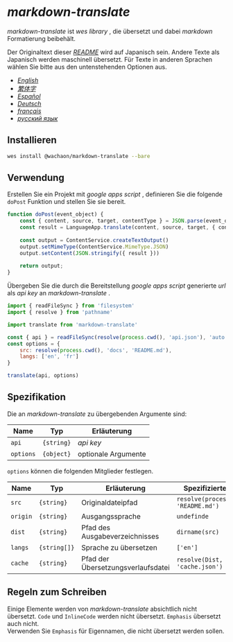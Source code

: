 # *markdown-translate*

*markdown-translate* ist *wes library* , die übersetzt und dabei *markdown* Formatierung beibehält.

Der Originaltext dieser [*README*](/README.md) wird auf Japanisch sein. Andere Texte als Japanisch werden maschinell übersetzt. Für Texte in anderen Sprachen wählen Sie bitte aus den untenstehenden Optionen aus.

*   [*English*](/docs/README.en.md)
*   [*繁体字*](/docs/README.zh-TW.md)
*   [*Español*](/docs/README.es.md)
*   [*Deutsch*](/docs/README.de.md)
*   [*français*](/docs/README.fr.md)
*   [*русский язык*](/docs/README.ru.md)

## Installieren

```sh
wes install @wachaon/markdown-translate --bare
```

## Verwendung

Erstellen Sie ein Projekt mit *google apps script* , definieren Sie die folgende `doPost` Funktion und stellen Sie sie bereit.

```javascript
function doPost(event_object) {
    const { content, source, target, contentType } = JSON.parse(event_object.postData.getDataAsString())
    const result = LanguageApp.translate(content, source, target, { contentType })
 
    const output = ContentService.createTextOutput()
    output.setMimeType(ContentService.MimeType.JSON)
    output.setContent(JSON.stringify({ result }))
 
    return output;
}
```

Übergeben Sie die durch die Bereitstellung *google apps script* generierte *url* als *api key* an *markdown-translate* .

```javascript
import { readFileSync } from 'filesystem'
import { resolve } from 'pathname'

import translate from 'markdown-translate'

const { api } = readFileSync(resolve(process.cwd(), 'api.json'), 'auto')
const options = {
    src: resolve(process.cwd(), 'docs', 'README.md'),
    langs: ['en', 'fr']
}

translate(api, options)
```

## Spezifikation

Die an *markdown-translate* zu übergebenden Argumente sind:

| Name      | Typ        | Erläuterung         |
| --------- | ---------- | ------------------- |
| `api`     | `{string}` | *api key*           |
| `options` | `{object}` | optionale Argumente |

`options` können die folgenden Mitglieder festlegen.

| Name     | Typ          | Erläuterung                        | Spezifizierter Wert                   |
| -------- | ------------ | ---------------------------------- | ------------------------------------- |
| `src`    | `{string}`   | Originaldateipfad                  | `resolve(process.cwd(), 'README.md')` |
| `origin` | `{string}`   | Ausgangssprache                    | `undefinde`                           |
| `dist`   | `{string}`   | Pfad des Ausgabeverzeichnisses     | `dirname(src)`                        |
| `langs`  | `{string[]}` | Sprache zu übersetzen              | `['en']`                              |
| `cache`  | `{string}`   | Pfad der Übersetzungsverlaufsdatei | `resolve(Dist, 'cache.json')`         |

## Regeln zum Schreiben

Einige Elemente werden von *markdown-translate* absichtlich nicht übersetzt. `Code` und `InlineCode` werden nicht übersetzt. `Emphasis` übersetzt auch nicht.\
Verwenden Sie `Emphasis` für Eigennamen, die nicht übersetzt werden sollen.

